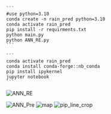 ````
```
#use python=3.10
conda create -n rain_pred python=3.10
conda activate rain_pred
pip install -r requirments.txt
python main.py
python ANN_RE.py
```
````


````
```
conda activate rain_pred
conda install conda-forge::nb_conda
pip install ipykernel
jupyter notebook
```
````

![ANN_RE](https://github.com/irfan112/Enhancing-Heavy-Rainfall-Prediction/assets/34466333/188fc59d-2646-4062-9066-334952e4b10d)


![ANN_Pre](https://github.com/irfan112/Enhancing-Heavy-Rainfall-Prediction/assets/34466333/122c7c8e-5e63-4f80-ad4a-75774da619bb)
![map](https://github.com/irfan112/Enhancing-Heavy-Rainfall-Prediction/assets/34466333/9fb630b7-c500-4841-aa3c-02b62824a0f4)
![pip_line_crop](https://github.com/irfan112/Enhancing-Heavy-Rainfall-Prediction/assets/34466333/42c810db-08e2-4e83-ae94-59f841967eff)

